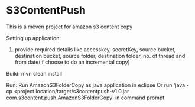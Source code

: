 # S3ContentPush
This is a meven project for amazon s3 content copy

Setting up application:
1. provide required details like accesskey, secretKey, source bucket, destination bucket, source folder, destination folder, no. of thread and from date(if choose to do an incremental copy)

Build:
  mvn clean install
  
Run:
Run AmazonS3FolderCopy as java application in eclipse
Or
run 'java -cp <project location/target/s3contentpush-v1.0.jar com.s3content.push.AmazonS3FolderCopy' in command prompt
